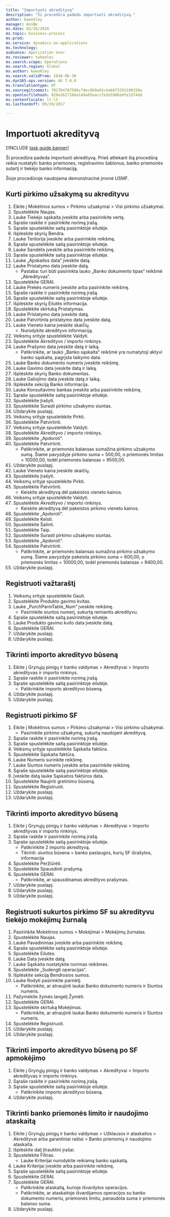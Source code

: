 ```yaml
--- 
title: "Importuoti akredityvą"
description: "Ši procedūra padeda importuoti akredityvą."
author: kweekley
manager: AnnBe
ms.date: 02/26/2016
ms.topic: business-process
ms.prod: 
ms.service: dynamics-ax-applications
ms.technology: 
audience: Application User
ms.reviewer: twheeloc
ms.search.scope: Operations
ms.search.region: Global
ms.author: kweekley
ms.search.validFrom: 2016-06-30
ms.dyn365.ops.version: AX 7.0.0
ms.translationtype: HT
ms.sourcegitcommit: f827b4787506cfdec8b9a91c4a68f3293190158a
ms.openlocfilehash: 02be2627186a149a05eaccfa3e5906a9fe1d74dd
ms.contentlocale: lt-lt
ms.lasthandoff: 09/29/2017

---
```

# <a name="import-a-letter-of-credit"></a>Importuoti akredityvą

[!INCLUDE [task guide banner](../../includes/task-guide-banner.md)]

Ši procedūra padeda importuoti akredityvą. Prieš atliekant šią procedūrą reikia nustatyti: banko priemones, registravimo šablonus, banko priemonės sutartį ir tiekėjo banko informaciją.

Šioje procedūroje naudojama demonstracinė įmonė USMF.


## <a name="create-a-purchase-order-with-letter-of-credit"></a>Kurti pirkimo užsakymą su akredityvu
1. Eikite į Mokėtinos sumos > Pirkimo užsakymai > Visi pirkimo užsakymai.
2. Spustelėkite Naujas.
3. Lauke Tiekėjo sąskaita įveskite arba pasirinkite vertę.
4. Sąraše raskite ir pasirinkite norimą įrašą.
5. Sąraše spustelėkite saitą pasirinktoje eilutėje.
6. Išplėskite skyrių Bendra.
7. Lauke Teritorija įveskite arba pasirinkite reikšmę.
8. Sąraše spustelėkite saitą pasirinktoje eilutėje.
9. Lauke Sandėlis įveskite arba pasirinkite reikšmę.
10. Sąraše spustelėkite saitą pasirinktoje eilutėje.
11. Lauke „Apskaitos data“ įveskite datą.
12. Lauke Pristatymo data įveskite datą.
    * Pastaba: turi būti pasirinkta lauko „Banko dokumento tipas“ reikšmė „Akredityvas“.  
13. Spustelėkite GERAI.
14. Lauke Prekės numeris įveskite arba pasirinkite reikšmę.
15. Sąraše raskite ir pasirinkite norimą įrašą.
16. Sąraše spustelėkite saitą pasirinktoje eilutėje.
17. Išplėskite skyrių Eilutės informacija.
18. Spustelėkite skirtuką Pristatymas.
19. Lauke Pristatymo data įveskite datą.
20. Lauke Patvirtinta pristatymo data įveskite datą.
21. Lauke Vieneto kaina įveskite skaičių.
    * Nurodykite akredityvo informaciją.  
22. Veiksmų srityje spustelėkite Valdyti.
23. Spustelėkite Akredityvo / importo rinkinys.
24. Lauke Prašymo data įveskite datą ir laiką.
    * Patikrinkite, ar lauko „Banko sąskaita“ reikšmė yra numatytoji aktyvi banko sąskaita, pagrįsta taikymo data.  
25. Lauke Banko dokumento numeris įveskite reikšmę.
26. Lauke Gavimo data įveskite datą ir laiką.
27. Išplėskite skyrių Banko dokumentas.
28. Lauke Galiojimo data įveskite datą ir laiką.
29. Išplėskite sekciją Banko informacija.
30. Lauke Konsultavimo bankas įveskite arba pasirinkite reikšmę.
31. Sąraše spustelėkite saitą pasirinktoje eilutėje.
32. Spustelėkite Įrašyti.
33. Spustelėkite Surasti pirkimo užsakymo siuntas.
34. Uždarykite puslapį.
35. Veiksmų srityje spustelėkite Pirkti.
36. Spustelėkite Patvirtinti.
37. Veiksmų srityje spustelėkite Valdyti.
38. Spustelėkite Akredityvo / importo rinkinys.
39. Spustelėkite „Apdoroti“.
40. Spustelėkite Patvirtinti.
    * Patikrinkite, ar priemonės balansas sumažina pirkimo užsakymo sumą.  Šiame pavyzdyje pirkimo suma = 500,00, o priemonės limitas = 10000,00, todėl priemonės balansas = 9500,00.  
41. Uždarykite puslapį.
42. Lauke Vieneto kaina įveskite skaičių.
43. Spustelėkite Įrašyti.
44. Veiksmų srityje spustelėkite Pirkti.
45. Spustelėkite Patvirtinti.
    * Keiskite akredityvą dėl pakeistos vieneto kainos.  
46. Veiksmų srityje spustelėkite Valdyti.
47. Spustelėkite Akredityvo / importo rinkinys.
    * Keiskite akredityvą dėl pakeistos pirkimo vieneto kainos.  
48. Spustelėkite „Apdoroti“.
49. Spustelėkite Keisti.
50. Spustelėkite Šalinti.
51. Spustelėkite Taip.
52. Spustelėkite Surasti pirkimo užsakymo siuntas.
53. Spustelėkite „Apdoroti“.
54. Spustelėkite Patvirtinti.
    * Patikrinkite, ar priemonės balansas sumažina pirkimo užsakymo sumą.  Šiame pavyzdyje pakeista pirkimo suma = 600,00, o priemonės limitas = 10000,00, todėl priemonės balansas = 9400,00.  
55. Uždarykite puslapį.

## <a name="post-packing-slip"></a>Registruoti važtaraštį
1. Veiksmų srityje spustelėkite Gauti.
2. Spustelėkite Produkto gavimo kvitas.
3. Lauke „PurchParmTable_Num“ įveskite reikšmę.
    * Pasirinkite siuntos numerį, sukurtą remiantis akredityvu.  
4. Sąraše spustelėkite saitą pasirinktoje eilutėje.
5. Lauke Produkto gavimo kvito data įveskite datą.
6. Spustelėkite GERAI.
7. Uždarykite puslapį.
8. Uždarykite puslapį.

## <a name="verify-import-letter-of-credit-status"></a>Tikrinti importo akredityvo būseną
1. Eikite į Grynųjų pinigų ir banko valdymas > Akredityvai > Importo akredityvas ir importo rinkinys.
2. Sąraše raskite ir pasirinkite norimą įrašą.
3. Sąraše spustelėkite saitą pasirinktoje eilutėje.
    * Patikrinkite importo akredityvo būseną.  
4. Uždarykite puslapį.
5. Uždarykite puslapį.

## <a name="post-purchase-invoice"></a>Registruoti pirkimo SF
1. Eikite į Mokėtinos sumos > Pirkimo užsakymai > Visi pirkimo užsakymai.
    * Pasirinkite pirkimo užsakymą, sukurtą naudojant akredityvą.  
2. Sąraše raskite ir pasirinkite norimą įrašą.
3. Sąraše spustelėkite saitą pasirinktoje eilutėje.
4. Veiksmų srityje spustelėkite Sąskaita faktūra.
5. Spustelėkite Sąskaita faktūra.
6. Lauke Numeris surinkite reikšmę.
7. Lauke Siuntos numeris įveskite arba pasirinkite reikšmę.
8. Sąraše spustelėkite saitą pasirinktoje eilutėje.
9. Įveskite datą lauke Sąskaitos faktūros data.
10. Spustelėkite Naujinti gretinimo būseną.
11. Spustelėkite Registruoti.
12. Uždarykite puslapį.
13. Uždarykite puslapį.

## <a name="verify-import-letter-of-credit-status"></a>Tikrinti importo akredityvo būseną
1. Eikite į Grynųjų pinigų ir banko valdymas > Akredityvai > Importo akredityvas ir importo rinkinys.
2. Sąraše raskite ir pasirinkite norimą įrašą.
3. Sąraše spustelėkite saitą pasirinktoje eilutėje.
    * Patikrinkite 2 importo akredityvą.  
    * Tikrinti: siuntos būsena = banko paslaugos, kurių SF išrašytos, informacija  
4. Spustelėkite Peržiūrėti.
5. Spustelėkite Spausdinti prašymą.
6. Spustelėkite GERAI.
    * Patikrinkite, ar spausdinamas akredityvo prašymas.  
7. Uždarykite puslapį.
8. Uždarykite puslapį.
9. Uždarykite puslapį.

## <a name="post-vendor-payment-journal-for-the-created-purchase-invoice-with-letter-of-credit"></a>Registruoti sukurtos pirkimo SF su akredityvu tiekėjo mokėjimų žurnalą
1. Pasirinkite Mokėtinos sumos > Mokėjimai > Mokėjimų žurnalas.
2. Spustelėkite Naujas.
3. Lauke Pavadinimas įveskite arba pasirinkite reikšmę.
4. Sąraše spustelėkite saitą pasirinktoje eilutėje.
5. Spustelėkite Eilutės.
6. Lauke Data įveskite datą.
7. Lauke Sąskaita nustatykite norimas reikšmes.
8. Spustelėkite „Sudengti operacijas“.
9. Išplėskite sekciją Bendrosios sumos.
10. Lauke Rodyti pasirinkite parinktį.
    * Patikrinkite, ar atnaujinti laukai Banko dokumento numeris ir Siuntos numeris.  
11. Pažymėkite žymės langelį Žymėti.
12. Spustelėkite GERAI.
13. Spustelėkite skirtuką Mokėjimas.
    * Patikrinkite, ar atnaujinti laukai Banko dokumento numeris ir Siuntos numeris.  
14. Spustelėkite Registruoti.
15. Uždarykite puslapį.
16. Uždarykite puslapį.

## <a name="verify-import-letter-of-credit-status-after-invoice-paid"></a>Tikrinti importo akredityvo būseną po SF apmokėjimo
1. Eikite į Grynųjų pinigų ir banko valdymas > Akredityvai > Importo akredityvas ir importo rinkinys.
2. Sąraše raskite ir pasirinkite norimą įrašą.
3. Sąraše spustelėkite saitą pasirinktoje eilutėje.
    * Patikrinkite importo akredityvo būseną.   
4. Uždarykite puslapį.

## <a name="verify-the-bank-facility-limit-and-utilization-report"></a>Tikrinti banko priemonės limito ir naudojimo ataskaitą
1. Eikite į Grynųjų pinigų ir banko valdymas > Užklausos ir ataskaitos > Akredityvai arba garantiniai raštai > Banko priemonių ir naudojimo ataskaita.
2. Išplėskite dalį Įtrauktini įrašai.
3. Spustelėkite Filtras.
    * Lauke Kriterijai nurodykite reikiamą banko sąskaitą.  
4. Lauke Kriterijai įveskite arba pasirinkite reikšmę.
5. Sąraše spustelėkite saitą pasirinktoje eilutėje.
6. Spustelėkite GERAI.
7. Spustelėkite GERAI.
    * Patikrinkite ataskaitą, kurioje išvardytos operacijos.  
    * Patikrinkite, ar ataskaitoje išvardijamos operacijos su banko dokumento numeriu, priemonės limitu, panaudota suma ir priemonės balanso suma.  
8. Uždarykite puslapį.


